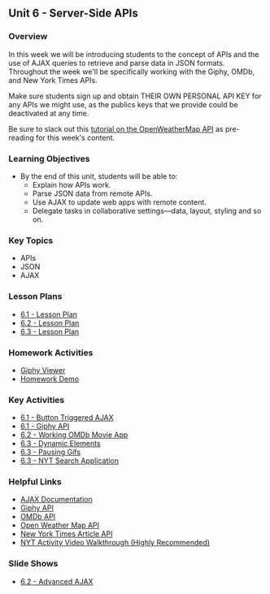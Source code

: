 ## Unit 6 - Server-Side APIs

### Overview

In this week we will be introducing students to the concept of APIs and the use of AJAX queries to retrieve and parse data in JSON formats. Throughout the week we'll be specifically working with the Giphy, OMDb, and New York Times APIs.

Make sure students sign up and obtain THEIR OWN PERSONAL API KEY for any APIs we might use, as the publics keys that we provide could be deactivated at any time.

Be sure to slack out this [tutorial on the OpenWeatherMap API](http://osp123.github.io/tutorials/html/weatherAPI.html) as pre-reading for this week's content.

### Learning Objectives

* By the end of this unit, students will be able to:
  * Explain how APIs work.
  * Parse JSON data from remote APIs.
  * Use AJAX to update web apps with remote content.
  * Delegate tasks in collaborative settings—data, layout, styling and so on.

### Key Topics

* APIs
* JSON
* AJAX

### Lesson Plans

* [6.1 - Lesson Plan](01-Day/06.1-LessonPlan.md)
* [6.2 - Lesson Plan](02-Day/06.2-LessonPlan.md)
* [6.3 - Lesson Plan](03-Day/06.3-LessonPlan.md)

### Homework Activities

* [Giphy Viewer](../../../01-Class-Content/06-ajax/02-Homework/Instructions/homework.md)
* [Homework Demo](https://youtu.be/BqreERTLjgQ)

### Key Activities

* [6.1 - Button Triggered AJAX](../../../01-Class-Content/06-ajax/01-Activities/03-AJAX_to_HTML)
* [6.1 - Giphy API](../../../01-Class-Content/06-ajax/01-Activities/04-Giphy_API)
* [6.2 - Working OMDb Movie App](../../../01-Class-Content/06-ajax/01-Activities/10-WorkingMovieApp)
* [6.3 - Dynamic Elements](../../../01-Class-Content/06-ajax/01-Activities/14-DynamicElements)
* [6.3 - Pausing Gifs](../../../01-Class-Content/06-ajax/01-Activities/15-PausingGifs)
* [6.3 - NYT Search Application](../../../01-Class-Content/06-ajax/01-Activities/16-NYTSearch)

### Helpful Links

* [AJAX Documentation](http://api.jquery.com/jquery.ajax/)
* [Giphy API](https://developers.giphy.com/docs/)
* [OMDb API](http://www.omdbapi.com/)
* [Open Weather Map API](http://openweathermap.org/api)
* [New York Times Article API](http://developer.nytimes.com/docs/read/article_search_api_v2)
* [NYT Activity Video Walkthrough (Highly Recommended)](https://youtu.be/RQTVw6XJAac?list=PLgJ8UgkiorCnCFzNp0dP0zJyeFAgstYTj)

### Slide Shows

* [6.2 - Advanced AJAX](https://docs.google.com/presentation/d/1AMZW0G8cYnEdqeIMZMoNUQRsM1PVgykP7afZ_31wJE4/edit?usp=sharing)
